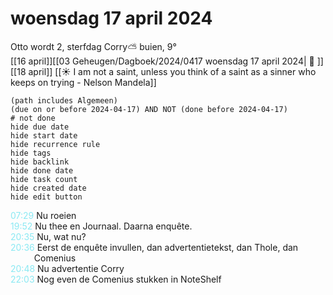 # woensdag 17 april 2024

Otto wordt 2, sterfdag Corry⛅ buien, 9°<br>[[16 april]][[03 Geheugen/Dagboek/2024/0417 woensdag 17 april 2024| 📓 ]][[18 april]]
[[☀️ I am not a saint, unless you think of a saint as a sinner who keeps on trying - Nelson Mandela]]
```tasks
(path includes Algemeen)
(due on or before 2024-04-17) AND NOT (done before 2024-04-17)
# not done
hide due date
hide start date
hide recurrence rule
hide tags
hide backlink
hide done date
hide task count
hide created date
hide edit button
```
<p style="padding-left: 2.7em; text-indent: -2.7em; margin: 0;"><font color=#8be9f3>07:29  </font>  Nu roeien  </p>   
<p style="padding-left: 2.7em; text-indent: -2.7em; margin: 0"><font color=#8be9f3>19:52</font>  Nu thee en Journaal. Daarna enquête. </p>   
<p style="padding-left: 2.7em; text-indent: -2.7em; margin: 0"><font color=#8be9f3>20:35</font>  Nu, wat nu? </p>   
<p style="padding-left: 2.7em; text-indent: -2.7em; margin: 0"><font color=#8be9f3>20:36</font>  Eerst de enquête invullen, dan advertentietekst, dan Thole, dan Comenius </p>   
<p style="padding-left: 2.7em; text-indent: -2.7em; margin: 0"><font color=#8be9f3>20:48</font>  Nu advertentie Corry </p>   
<p style="padding-left: 2.7em; text-indent: -2.7em; margin: 0"><font color=#8be9f3>22:03</font>  Nog even de Comenius stukken in NoteShelf </p>   